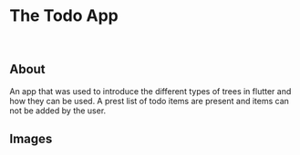 # The Todo App
<br />

## About
An app that was used to introduce the different types of trees in flutter and how they can be used. A prest list of todo items are present and items can not be added by the user.

## Images


